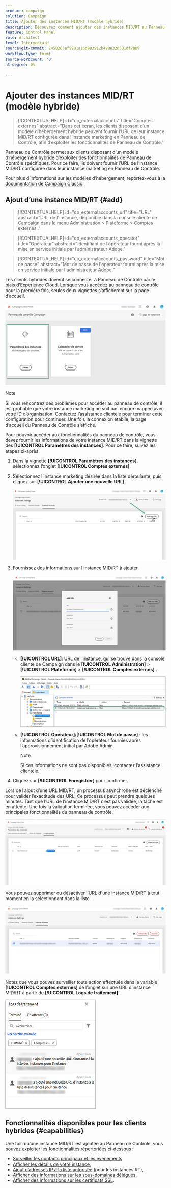 ```yaml
---
product: campaign
solution: Campaign
title: Ajouter des instances MID/RT (modèle hybride)
description: Découvrez comment ajouter des instances MID/RT au Panneau de Contrôle avec le modèle d’hébergement hybride.
feature: Control Panel
role: Architect
level: Intermediate
source-git-commit: 2458263ef5981a16d983912b498e320501df7889
workflow-type: tm+mt
source-wordcount: '0'
ht-degree: 0%

---
```



# Ajouter des instances MID/RT (modèle hybride)

>[!CONTEXTUALHELP]
>id="cp_externalaccounts"
>title="Comptes externes"
>abstract="Dans cet écran, les clients disposant d’un modèle d’hébergement hybride peuvent fournir l’URL de leur instance MID/RT configurée dans l’instance marketing en Panneau de Contrôle, afin d’exploiter les fonctionnalités de Panneau de Contrôle."

Panneau de Contrôle permet aux clients disposant d’un modèle d’hébergement hybride d’exploiter des fonctionnalités de Panneau de Contrôle spécifiques. Pour ce faire, ils doivent fournir l’URL de l’instance MID/RT configurée dans leur instance marketing en Panneau de Contrôle.

Pour plus d’informations sur les modèles d’hébergement, reportez-vous à la [documentation de Campaign Classic](https://experienceleague.adobe.com/docs/campaign-classic/using/installing-campaign-classic/architecture-and-hosting-models/hosting-models-lp/hosting-models.html?lang=fr).

## Ajout d’une instance MID/RT {#add}

>[!CONTEXTUALHELP]
>id="cp_externalaccounts_url"
>title="URL"
>abstract="URL de l&#39;instance, disponible dans la console cliente de Campaign dans le menu Administration > Plateforme > Comptes externes ."

>[!CONTEXTUALHELP]
>id="cp_externalaccounts_operator"
>title="Opérateur"
>abstract="Identifiant de l’opérateur fourni après la mise en service initiale par l’administrateur Adobe."

>[!CONTEXTUALHELP]
>id="cp_externalaccounts_password"
>title="Mot de passe"
>abstract="Mot de passe de l&#39;opérateur fourni après la mise en service initiale par l&#39;administrateur Adobe."

Les clients hybrides doivent se connecter à Panneau de Contrôle par le biais d’Experience Cloud. Lorsque vous accédez au panneau de contrôle pour la première fois, seules deux vignettes s’afficheront sur la page d’accueil.

![](assets/hybrid-homepage.png)

>[!NOTE]
>
>Si vous rencontrez des problèmes pour accéder au panneau de contrôle, il est probable que votre instance marketing ne soit pas encore mappée avec votre ID d’organisation. Contactez l’assistance clientèle pour terminer cette configuration pour continuer. Une fois la connexion établie, la page d’accueil du Panneau de Contrôle s’affiche.

Pour pouvoir accéder aux fonctionnalités du panneau de contrôle, vous devez fournir les informations de votre instance MID/RT dans la vignette des **[!UICONTROL Paramètres des instances]**. Pour ce faire, suivez les étapes ci-après.

1. Dans la vignette **[!UICONTROL Paramètres des instances]**, sélectionnez l’onglet **[!UICONTROL Comptes externes]**.

1. Sélectionnez l’instance marketing désirée dans la liste déroulante, puis cliquez sur **[!UICONTROL Ajouter une nouvelle URL]**.

   ![](assets/external-account-addbutton.png)

1. Fournissez des informations sur l’instance MID/RT à ajouter.

   ![](assets/external-account-add.png)

   * **[!UICONTROL URL]**: URL de l’instance, qui se trouve dans la console cliente de Campaign dans le **[!UICONTROL Administration]** > **[!UICONTROL Plateforme]** > **[!UICONTROL Comptes externes]** .

      ![](assets/external-account-url.png)

   * **[!UICONTROL Opérateur]**/**[!UICONTROL Mot de passe]** : les informations d’identification de l’opérateur fournies après l’approvisionnement initial par Adobe Admin.

      >[!NOTE]
      >
      >Si ces informations ne sont pas disponibles, contactez l’assistance clientèle.

1. Cliquez sur **[!UICONTROL Enregistrer]** pour confirmer.

Lors de l’ajout d’une URL MID/RT, un processus asynchrone est déclenché pour valider l’exactitude des URL. Ce processus peut prendre quelques minutes. Tant que l’URL de l’instance MID/RT n’est pas validée, la tâche est en attente. Une fois la validation terminée, vous pouvez accéder aux principales fonctionnalités du panneau de contrôle.

![](assets/external-account-pending.png)

Vous pouvez supprimer ou désactiver l’URL d&#39;une instance MID/RT à tout moment en la sélectionnant dans la liste.

![](assets/external-account-edit.png)

Notez que vous pouvez surveiller toute action effectuée dans la variable **[!UICONTROL Comptes externes]** de l’onglet sur une URL d’instance MID/RT à partir de **[!UICONTROL Logs de traitement]**:

![](assets/external-account-logs.png)

## Fonctionnalités disponibles pour les clients hybrides {#capabilities}

Une fois qu’une instance MID/RT est ajoutée au Panneau de Contrôle, vous pouvez exploiter les fonctionnalités répertoriées ci-dessous :

* [Surveiller les contacts principaux et les événements](../../service-events/service-events.md)
* [Afficher les détails de votre instance](../../instances-settings/using/instance-details.md),
* [Ajout d’adresses IP à la liste autorisée](../../instances-settings/using/ip-allow-listing-instance-access.md) (pour les instances RT),
* [Afficher des informations sur les sous-domaines délégués](../../subdomains-certificates/using/monitoring-subdomains.md),
* [Afficher des informations sur les certificats SSL](../../subdomains-certificates/using/monitoring-ssl-certificates.md).